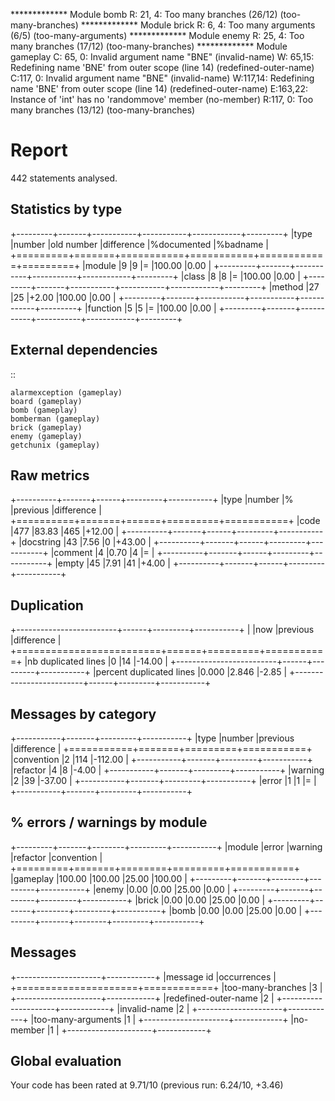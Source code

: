 ************* Module bomb
R: 21, 4: Too many branches (26/12) (too-many-branches)
************* Module brick
R:  6, 4: Too many arguments (6/5) (too-many-arguments)
************* Module enemy
R: 25, 4: Too many branches (17/12) (too-many-branches)
************* Module gameplay
C: 65, 0: Invalid argument name "BNE" (invalid-name)
W: 65,15: Redefining name 'BNE' from outer scope (line 14) (redefined-outer-name)
C:117, 0: Invalid argument name "BNE" (invalid-name)
W:117,14: Redefining name 'BNE' from outer scope (line 14) (redefined-outer-name)
E:163,22: Instance of 'int' has no 'randommove' member (no-member)
R:117, 0: Too many branches (13/12) (too-many-branches)


Report
======
442 statements analysed.

Statistics by type
------------------

+---------+-------+-----------+-----------+------------+---------+
|type     |number |old number |difference |%documented |%badname |
+=========+=======+===========+===========+============+=========+
|module   |9      |9          |=          |100.00      |0.00     |
+---------+-------+-----------+-----------+------------+---------+
|class    |8      |8          |=          |100.00      |0.00     |
+---------+-------+-----------+-----------+------------+---------+
|method   |27     |25         |+2.00      |100.00      |0.00     |
+---------+-------+-----------+-----------+------------+---------+
|function |5      |5          |=          |100.00      |0.00     |
+---------+-------+-----------+-----------+------------+---------+



External dependencies
---------------------
::

    alarmexception (gameplay)
    board (gameplay)
    bomb (gameplay)
    bomberman (gameplay)
    brick (gameplay)
    enemy (gameplay)
    getchunix (gameplay)



Raw metrics
-----------

+----------+-------+------+---------+-----------+
|type      |number |%     |previous |difference |
+==========+=======+======+=========+===========+
|code      |477    |83.83 |465      |+12.00     |
+----------+-------+------+---------+-----------+
|docstring |43     |7.56  |0        |+43.00     |
+----------+-------+------+---------+-----------+
|comment   |4      |0.70  |4        |=          |
+----------+-------+------+---------+-----------+
|empty     |45     |7.91  |41       |+4.00      |
+----------+-------+------+---------+-----------+



Duplication
-----------

+-------------------------+------+---------+-----------+
|                         |now   |previous |difference |
+=========================+======+=========+===========+
|nb duplicated lines      |0     |14       |-14.00     |
+-------------------------+------+---------+-----------+
|percent duplicated lines |0.000 |2.846    |-2.85      |
+-------------------------+------+---------+-----------+



Messages by category
--------------------

+-----------+-------+---------+-----------+
|type       |number |previous |difference |
+===========+=======+=========+===========+
|convention |2      |114      |-112.00    |
+-----------+-------+---------+-----------+
|refactor   |4      |8        |-4.00      |
+-----------+-------+---------+-----------+
|warning    |2      |39       |-37.00     |
+-----------+-------+---------+-----------+
|error      |1      |1        |=          |
+-----------+-------+---------+-----------+



% errors / warnings by module
-----------------------------

+---------+-------+--------+---------+-----------+
|module   |error  |warning |refactor |convention |
+=========+=======+========+=========+===========+
|gameplay |100.00 |100.00  |25.00    |100.00     |
+---------+-------+--------+---------+-----------+
|enemy    |0.00   |0.00    |25.00    |0.00       |
+---------+-------+--------+---------+-----------+
|brick    |0.00   |0.00    |25.00    |0.00       |
+---------+-------+--------+---------+-----------+
|bomb     |0.00   |0.00    |25.00    |0.00       |
+---------+-------+--------+---------+-----------+



Messages
--------

+---------------------+------------+
|message id           |occurrences |
+=====================+============+
|too-many-branches    |3           |
+---------------------+------------+
|redefined-outer-name |2           |
+---------------------+------------+
|invalid-name         |2           |
+---------------------+------------+
|too-many-arguments   |1           |
+---------------------+------------+
|no-member            |1           |
+---------------------+------------+



Global evaluation
-----------------
Your code has been rated at 9.71/10 (previous run: 6.24/10, +3.46)

